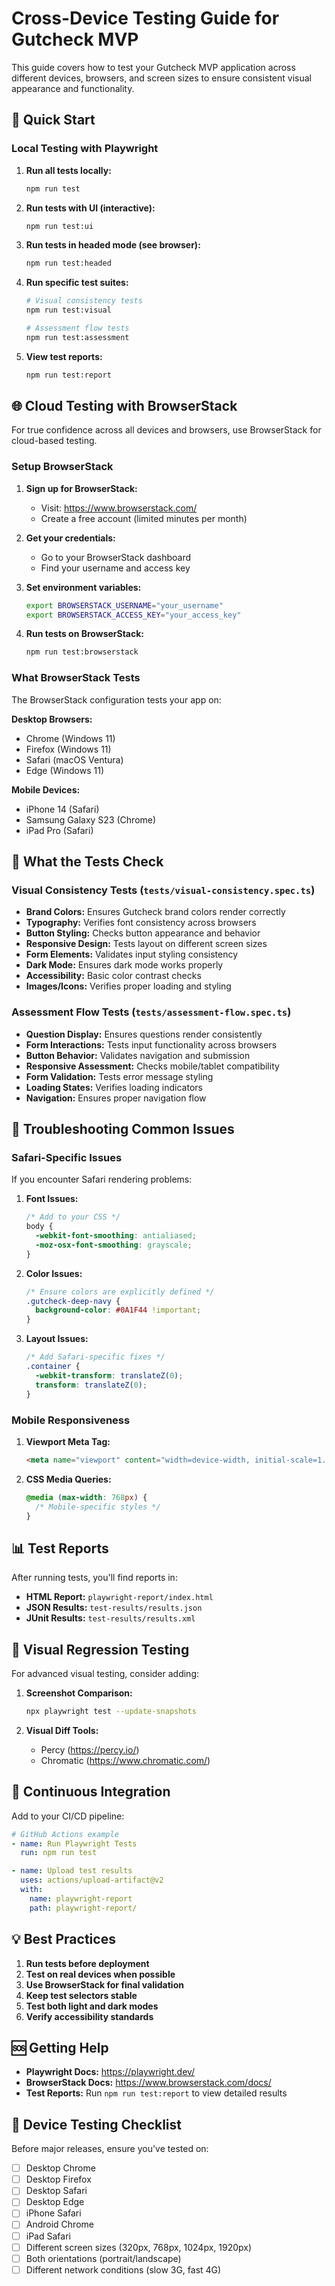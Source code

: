# Cross-Device Testing Guide for Gutcheck MVP

This guide covers how to test your Gutcheck MVP application across different devices, browsers, and screen sizes to ensure consistent visual appearance and functionality.

## 🚀 Quick Start

### Local Testing with Playwright

1. **Run all tests locally:**
   ```bash
   npm run test
   ```

2. **Run tests with UI (interactive):**
   ```bash
   npm run test:ui
   ```

3. **Run tests in headed mode (see browser):**
   ```bash
   npm run test:headed
   ```

4. **Run specific test suites:**
   ```bash
   # Visual consistency tests
   npm run test:visual
   
   # Assessment flow tests
   npm run test:assessment
   ```

5. **View test reports:**
   ```bash
   npm run test:report
   ```

## 🌐 Cloud Testing with BrowserStack

For true confidence across all devices and browsers, use BrowserStack for cloud-based testing.

### Setup BrowserStack

1. **Sign up for BrowserStack:**
   - Visit: https://www.browserstack.com/
   - Create a free account (limited minutes per month)

2. **Get your credentials:**
   - Go to your BrowserStack dashboard
   - Find your username and access key

3. **Set environment variables:**
   ```bash
   export BROWSERSTACK_USERNAME="your_username"
   export BROWSERSTACK_ACCESS_KEY="your_access_key"
   ```

4. **Run tests on BrowserStack:**
   ```bash
   npm run test:browserstack
   ```

### What BrowserStack Tests

The BrowserStack configuration tests your app on:

**Desktop Browsers:**
- Chrome (Windows 11)
- Firefox (Windows 11)
- Safari (macOS Ventura)
- Edge (Windows 11)

**Mobile Devices:**
- iPhone 14 (Safari)
- Samsung Galaxy S23 (Chrome)
- iPad Pro (Safari)

## 🎯 What the Tests Check

### Visual Consistency Tests (`tests/visual-consistency.spec.ts`)

- **Brand Colors:** Ensures Gutcheck brand colors render correctly
- **Typography:** Verifies font consistency across browsers
- **Button Styling:** Checks button appearance and behavior
- **Responsive Design:** Tests layout on different screen sizes
- **Form Elements:** Validates input styling consistency
- **Dark Mode:** Ensures dark mode works properly
- **Accessibility:** Basic color contrast checks
- **Images/Icons:** Verifies proper loading and styling

### Assessment Flow Tests (`tests/assessment-flow.spec.ts`)

- **Question Display:** Ensures questions render consistently
- **Form Interactions:** Tests input functionality across browsers
- **Button Behavior:** Validates navigation and submission
- **Responsive Assessment:** Checks mobile/tablet compatibility
- **Form Validation:** Tests error message styling
- **Loading States:** Verifies loading indicators
- **Navigation:** Ensures proper navigation flow

## 🔧 Troubleshooting Common Issues

### Safari-Specific Issues

If you encounter Safari rendering problems:

1. **Font Issues:**
   ```css
   /* Add to your CSS */
   body {
     -webkit-font-smoothing: antialiased;
     -moz-osx-font-smoothing: grayscale;
   }
   ```

2. **Color Issues:**
   ```css
   /* Ensure colors are explicitly defined */
   .gutcheck-deep-navy {
     background-color: #0A1F44 !important;
   }
   ```

3. **Layout Issues:**
   ```css
   /* Add Safari-specific fixes */
   .container {
     -webkit-transform: translateZ(0);
     transform: translateZ(0);
   }
   ```

### Mobile Responsiveness

1. **Viewport Meta Tag:**
   ```html
   <meta name="viewport" content="width=device-width, initial-scale=1.0">
   ```

2. **CSS Media Queries:**
   ```css
   @media (max-width: 768px) {
     /* Mobile-specific styles */
   }
   ```

## 📊 Test Reports

After running tests, you'll find reports in:

- **HTML Report:** `playwright-report/index.html`
- **JSON Results:** `test-results/results.json`
- **JUnit Results:** `test-results/results.xml`

## 🎨 Visual Regression Testing

For advanced visual testing, consider adding:

1. **Screenshot Comparison:**
   ```bash
   npx playwright test --update-snapshots
   ```

2. **Visual Diff Tools:**
   - Percy (https://percy.io/)
   - Chromatic (https://www.chromatic.com/)

## 🔄 Continuous Integration

Add to your CI/CD pipeline:

```yaml
# GitHub Actions example
- name: Run Playwright Tests
  run: npm run test

- name: Upload test results
  uses: actions/upload-artifact@v2
  with:
    name: playwright-report
    path: playwright-report/
```

## 💡 Best Practices

1. **Run tests before deployment**
2. **Test on real devices when possible**
3. **Use BrowserStack for final validation**
4. **Keep test selectors stable**
5. **Test both light and dark modes**
6. **Verify accessibility standards**

## 🆘 Getting Help

- **Playwright Docs:** https://playwright.dev/
- **BrowserStack Docs:** https://www.browserstack.com/docs/
- **Test Reports:** Run `npm run test:report` to view detailed results

## 📱 Device Testing Checklist

Before major releases, ensure you've tested on:

- [ ] Desktop Chrome
- [ ] Desktop Firefox
- [ ] Desktop Safari
- [ ] Desktop Edge
- [ ] iPhone Safari
- [ ] Android Chrome
- [ ] iPad Safari
- [ ] Different screen sizes (320px, 768px, 1024px, 1920px)
- [ ] Both orientations (portrait/landscape)
- [ ] Different network conditions (slow 3G, fast 4G) 